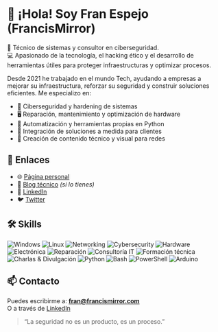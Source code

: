 # 👋 ¡Hola! Soy Fran Espejo (FrancisMirror)

🧠 Técnico de sistemas y consultor en ciberseguridad.  
💻 Apasionado de la tecnología, el hacking ético y el desarrollo de herramientas útiles para proteger infraestructuras y optimizar procesos.

Desde 2021 he trabajado en el mundo Tech, ayudando a empresas a mejorar su infraestructura, reforzar su seguridad y construir soluciones eficientes. Me especializo en:

- 🔐 Ciberseguridad y hardening de sistemas
- 🖥️ Reparación, mantenimiento y optimización de hardware
- 🧰 Automatización y herramientas propias en Python
- 🧩 Integración de soluciones a medida para clientes
- 📸 Creación de contenido técnico y visual para redes

## 🔗 Enlaces

- 🌐 [Página personal](https://francismirror.com)
- 📝 [Blog técnico](https://blog.francismirror.com) *(si lo tienes)*
- 💼 [LinkedIn](https://linkedin.com/in/francespejo)
- 🐦 [Twitter](https://twitter.com/francismirror_)

## 🛠️ Skills

![Windows](https://img.shields.io/badge/Windows-0078D6?style=for-the-badge&logo=windows&logoColor=white)
![Linux](https://img.shields.io/badge/Linux-FCC624?style=for-the-badge&logo=linux&logoColor=black)
![Networking](https://img.shields.io/badge/Networking-00bfff?style=for-the-badge&logo=cisco&logoColor=white)
![Cybersecurity](https://img.shields.io/badge/Cybersecurity-ff0033?style=for-the-badge&logo=hackthebox&logoColor=white)
![Hardware](https://img.shields.io/badge/Hardware-555555?style=for-the-badge&logo=raspberrypi&logoColor=white)
![Electrónica](https://img.shields.io/badge/Electrónica-008000?style=for-the-badge&logo=arduino&logoColor=white)
![Reparación](https://img.shields.io/badge/Reparación-303030?style=for-the-badge&logo=wrench&logoColor=white)
![Consultoría IT](https://img.shields.io/badge/Consultoría-00796B?style=for-the-badge&logo=teams&logoColor=white)
![Formación técnica](https://img.shields.io/badge/Formador-6A1B9A?style=for-the-badge&logo=book&logoColor=white)
![Charlas & Divulgación](https://img.shields.io/badge/Divulgación-673AB7?style=for-the-badge&logo=microphone&logoColor=white)
![Python](https://img.shields.io/badge/Python-3776AB?style=for-the-badge&logo=python&logoColor=white)
![Bash](https://img.shields.io/badge/Bash-121011?style=for-the-badge&logo=gnu-bash&logoColor=white)
![PowerShell](https://img.shields.io/badge/PowerShell-5391FE?style=for-the-badge&logo=powershell&logoColor=white)
![Arduino](https://img.shields.io/badge/Arduino-00979D?style=for-the-badge&logo=arduino&logoColor=white)


## 📫 Contacto

Puedes escribirme a: **fran@francismirror.com**  
O a través de [LinkedIn](https://linkedin.com/in/francespejo)

> “La seguridad no es un producto, es un proceso.”
